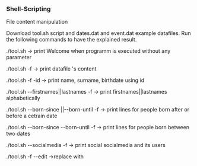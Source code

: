 ### Shell-Scripting ###
File content manipulation

Download tool.sh script and dates.dat and event.dat example datafiles. Run the following commands to have the explained result.

./tool.sh
-> print Welcome when programm is executed without any parameter

./tool.sh -f <file>
-> print datafile 's content
  
./tool.sh -f <file> -id <id>
-> print name, surname, birthdate using id
  
./tool.sh --firstnames||lastnames -f <file> 
-> print firstnames||lastnames alphabetically
  
./tool.sh --born-since <dateA>||--born-until <dateB> -f <file>
-> print lines for people born after or before a cetrain date
  
./tool.sh --born-since <dateA> --born-until <dateB> -f <file>
-> print lines for people born between two dates
  
./tool.sh --socialmedia -f <file> 
-> print social socialmedia and its users
  
./tool.sh -f <file> --edit <id> <column> <value> 
->replace <column> with <value>
